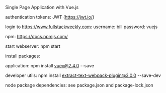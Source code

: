 Single Page Application with Vue.js

authentication tokens: JWT (https://jwt.io/)

login to  https://www.fullstackweekly.com:
username: bill
password: vuejs

npm: https://docs.npmjs.com/

start webserver: npm start

install packages:

application:
npm install vuex@2.4.0 --save

developer utils:
npm install extract-text-webpack-plugin@3.0.0 --save-dev

node package dependencies:
see package.json and package-lock.json

